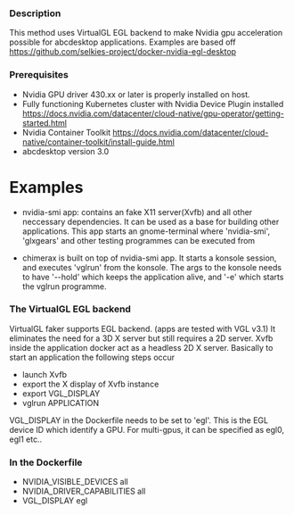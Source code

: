 ### Description
This method uses VirtualGL EGL backend to make Nvidia gpu acceleration possible for abcdesktop applications. Examples are based off https://github.com/selkies-project/docker-nvidia-egl-desktop

### Prerequisites

- Nvidia GPU driver 430.xx or later is properly installed on host.
- Fully functioning Kubernetes cluster with Nvidia Device Plugin installed 
https://docs.nvidia.com/datacenter/cloud-native/gpu-operator/getting-started.html
- Nvidia Container Toolkit
https://docs.nvidia.com/datacenter/cloud-native/container-toolkit/install-guide.html
- abcdesktop version 3.0

# Examples

- nvidia-smi app:
contains an fake X11 server(Xvfb) and all other neccessary dependencies. It can be used as a base for building other applications. This app starts an gnome-terminal where 'nvidia-smi', 'glxgears' and other testing programmes can be executed from

- chimerax is built on top of nvidia-smi app. It starts a konsole session, and executes 'vglrun' from the konsole. The args to the konsole needs to have '--hold' which keeps the application alive, and '-e' which starts the vglrun programme. 


### The VirtualGL EGL backend

VirtualGL faker supports EGL backend. (apps are tested with VGL v3.1) It eliminates the need for a 3D X server but still requires a 2D server.
Xvfb inside the application docker act as a headless 2D X server. Basically to start an application the following steps occur
- launch Xvfb
- export the X display of Xvfb instance
- export VGL_DISPLAY
- vglrun APPLICATION

VGL_DISPLAY in the Dockerfile needs to be set to 'egl'. This is the EGL device ID which identify a GPU. For multi-gpus, it can be specified as egl0, egl1 etc..


### In the Dockerfile
- NVIDIA_VISIBLE_DEVICES all
- NVIDIA_DRIVER_CAPABILITIES all
 - VGL_DISPLAY egl
 
 


